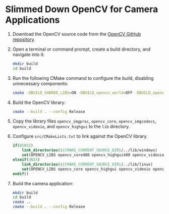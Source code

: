 # Slimmed Down OpenCV for Camera Applications
1. Download the OpenCV source code from the [OpenCV GitHub repository](https://github.com/opencv/opencv).
2. Open a terminal or command prompt, create a build directory, and navigate into it:
    
    ```bash
    mkdir build
    cd build
    ```
3. Run the following CMake command to configure the build, disabling unnecessary components:

    ```bash
    cmake -DBUILD_SHARED_LIBS=ON -DBUILD_opencv_world=OFF -DBUILD_opencv_apps=OFF -DBUILD_opencv_calib3d=OFF -DBUILD_opencv_dnn=OFF -DBUILD_opencv_features2d=OFF -DBUILD_opencv_flann=OFF -DBUILD_opencv_gapi=OFF -DBUILD_opencv_ml=OFF -DBUILD_opencv_objdetect=OFF -DBUILD_opencv_photo=OFF -DBUILD_opencv_stitching=OFF -DBUILD_opencv_video=OFF -DBUILD_TESTS=OFF -DBUILD_PERF_TESTS=OFF -DBUILD_EXAMPLES=OFF -DBUILD_DOCS=OFF ..
    ```

4. Build the OpenCV library:

    ```bash
    cmake --build . --config Release
    ```

5. Copy the library files `opencv_imgproc`, `opencv_core`, `opencv_imgcodecs`, `opencv_videoio`, and `opencv_highgui` to the `lib` directory.
6. Configure `src/CMakeLists.txt` to link against the OpenCV library.
    
    ```cmake
    if(WIN32)
        link_directories(${CMAKE_CURRENT_SOURCE_DIR}/../lib/windows)
        set(OPENCV_LIBS opencv_core480 opencv_highgui480 opencv_videoio480 opencv_imgproc480)
    elseif(UNIX)
        link_directories(${CMAKE_CURRENT_SOURCE_DIR}/../lib/linux)
        set(OPENCV_LIBS opencv_core opencv_highgui opencv_videoio opencv_imgproc)
    endif()
    ```
7. Build the camera application:

    ```bash
    mkdir build
    cd build
    cmake ..
    cmake --build . --config Release
    ```